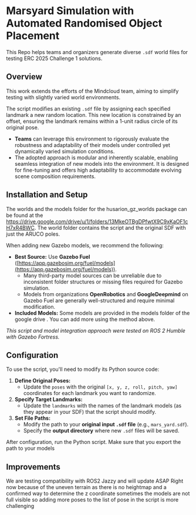 # Marsyard Simulation with Automated Randomised Object Placement

This Repo helps teams and organizers generate diverse `.sdf` world files for testing ERC 2025 Challenge 1 solutions.

## Overview

This work extends the efforts of the Mindcloud team, aiming to simplify testing with slightly varied world environments.

The script modifies an existing `.sdf` file by assigning each specified landmark a new random location. This new location is constrained by an offset, ensuring the landmark remains within a 1-unit radius circle of its original pose.

*   **Teams** can leverage this environment to rigorously evaluate the robustness and adaptability of their models under controlled yet dynamically varied simulation conditions.
*   The adopted approach is modular and inherently scalable, enabling seamless integration of new models into the environment. It is designed for fine-tuning and offers high adaptability to accommodate evolving scene composition requirements.
  ## Installation and Setup
  The worlds and the models folder for the husarion_gz_worlds package can be found at the https://drive.google.com/drive/u/1/folders/13MkeOTBgDPfwtX9C9xKaOF1cH7xR4BWC.
  The world folder contains the script and the original SDF with just the ARUCO poles.
  

When adding new Gazebo models, we recommend the following:

*   **Best Source:** Use **Gazebo Fuel** ([https://app.gazebosim.org/fuel/models](https://app.gazebosim.org/fuel/models)).
    *   Many third-party model sources can be unreliable due to inconsistent folder structures or missing files required for Gazebo simulation.
    *   Models from organizations **OpenRobotics** and **GoogleDeepmind** on Gazebo Fuel are generally well-structured and require minimal modification.
*   **Included Models:** Some models are provided in the models folder of the google drive . You can add more using the method above.

*This script and model integration approach were tested on ROS 2 Humble with Gazebo Fortress.*

## Configuration

To use the script, you'll need to modify its Python source code:

1.  **Define Original Poses:**
    *   Update the `poses`  with the original `[x, y, z, roll, pitch, yaw]` coordinates for each landmark you want to randomize.
2.  **Specify Target Landmarks:**
    *   Update the `landmarks`  with the names of the landmark models (as they appear in your SDF) that the script should modify.
3.  **Set File Paths:**
    *   Modify the path to your **original input `.sdf` file** (e.g., `mars_yard.sdf`).
    *   Specify the **output directory** where new `.sdf` files will be saved.

After configuration, run the Python script.
Make sure that you export the path to your models 


## Improvements 
  We are testing compatibility with ROS2 Jazzy and will update ASAP
  Right now because of the uneven terrain  as there is no heightmap and a confirmed way to determine the z coordinate sometimes the models      are not full visible so adding more poses to the list of pose in the script  is more challenging 
